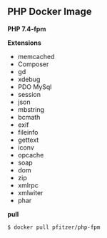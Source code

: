 PHP Docker Image
----------------
**PHP 7.4-fpm**

**Extensions**
* memcached
* Composer
* gd
* xdebug
* PDO MySql
* session
* json
* mbstring 
* bcmath 
* exif 
* fileinfo 
* gettext 
* iconv 
* opcache 
* soap 
* dom 
* zip
* xmlrpc
* xmlwiter
* phar

**pull**
````shell script
$ docker pull pfitzer/php-fpm
````